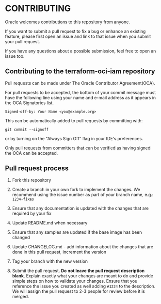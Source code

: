 # CONTRIBUTING

Oracle welcomes contributions to this repository from anyone.

If you want to submit a pull request to fix a bug or enhance an existing feature, please first open an issue and link to that issue when you submit your pull request.

If you have any questions about a possible submission, feel free to open an issue too.

## Contributing to the terraform-oci-iam repository

Pull requests can be made under The Oracle Contributor Agreement(OCA).

For pull requests to be accepted, the bottom of your commit message must have the following line using your name and e-mail address as it appears in the OCA Signatories list.

`Signed-off-by: Your Name <you@example.org>`

This can be automatically added to pull requests by committing with:

`git commit --signoff`

or by turning on the "Always Sign Off" flag in your IDE's preferences.

Only pull requests from committers that can be verified as having signed the OCA can be accepted.

## Pull request process

1. Fork this repository

1. Create a branch in your own fork to implement the changes. We recommend using the issue number as part of your branch name, e.g.: `1234-fixes`

1. Ensure that any documentation is updated with the changes that are required by your fix

1. Update README.md when necessary

1. Ensure that any samples are updated if the base image has been changed

1. Update CHANGELOG.md - add information about the changes that are done in this pull request, increment the version

1. Tag your branch with the new version

1. Submit the pull request. **Do not leave the pull request description blank**. Explain exactly what your changes are meant to do and provide simple steps on how to validate your changes. Ensure that you reference the issue you created as well adding `#1234` to the description. We will assign the pull request to 2-3 people for review before it is merged.
